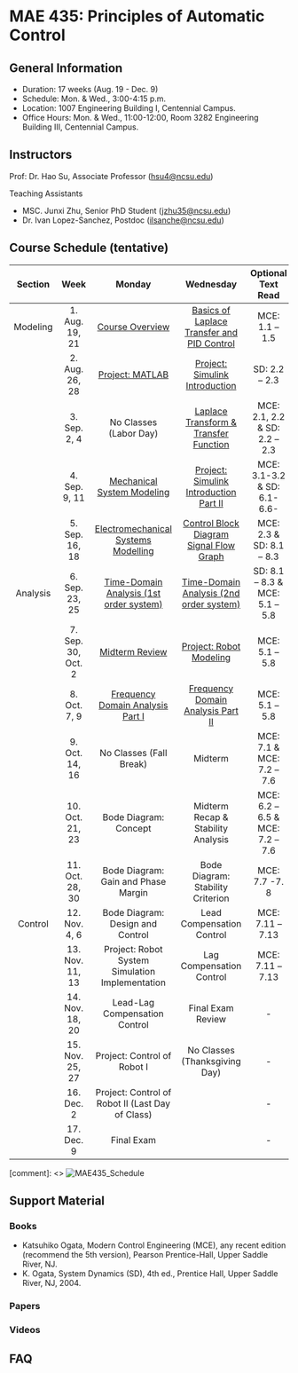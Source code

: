 # MAE 435: Principles of Automatic Control

## General Information

* Duration: 17 weeks (Aug. 19 - Dec. 9)
* Schedule: Mon. & Wed., 3:00-4:15 p.m.
* Location: 1007 Engineering Building I, Centennial Campus.
* Office Hours: Mon. & Wed., 11:00-12:00, Room 3282 Engineering Building III, Centennial Campus.

## Instructors

Prof: Dr. Hao Su, Associate Professor (hsu4@ncsu.edu)

Teaching Assistants
* MSC. Junxi Zhu, Senior PhD Student (jzhu35@ncsu.edu)
* Dr. Ivan Lopez-Sanchez, Postdoc (ilsanche@ncsu.edu)

## Course Schedule (tentative)

|    Section      |            Week           |                           Monday                          |                       Wednesday                     |            Optional   Text Read          |
|:---------------:|:-------------------------:|:---------------------------------------------------------:|:---------------------------------------------------:|:----------------------------------------:|
|     Modeling    |       1. Aug. 19, 21      |                      [Course   Overview](https://www.dropbox.com/scl/fi/jivqb0uhwkvg5sgow0bt1/Lecture-1-Course-Overview-Fall-2024.pdf?rlkey=e351ay0kgzml0p2iict313a5r&dl=0)                    |     [Basics   of Laplace Transfer and PID Control](https://www.dropbox.com/scl/fi/kom93ujrkuhh7opfwotot/Lecture-2-Basics-of-Laplace-Transfrom-and-PID-Control.pdf?rlkey=4pnzfqtghi0u42lg6mfg23xc6&dl=0)    |              MCE:   1.1 – 1.5            |
|                 |       2. Aug. 26, 28      |                      [Project:   MATLAB](https://www.dropbox.com/scl/fi/gdboamvd020910ouq64gp/Lecture-3-Project-Introduction-to-Matlab.pdf?rlkey=jjyl1ozzphp1t2dmb76px3ffj&dl=0)                    |           [Project:   Simulink Introduction](https://www.dropbox.com/scl/fi/gqgxb82trbzhr9kba8h4h/Lecture-4-Project-Simulink-Introduction-Part-I.pdf?rlkey=4ccyoee0jxhsn704wrocxiqga&dl=0)          |              SD:   2.2 – 2.3             |
|                 |        3. Sep. 2, 4       |                  No   Classes (Labor Day)                 |        [Laplace   Transform & Transfer Function](https://www.dropbox.com/scl/fi/dx5lio5464mtkdfgvsqqm/Lecture-5-Laplace-Transform-Transfer-Function.pdf?rlkey=sfgbwaqwyrn96cz3sfv02gnho&dl=0)      |      MCE:   2.1, 2.2 & SD: 2.2 – 2.3     |
|                 |        4. Sep. 9, 11      |                [Mechanical   System Modeling](https://www.dropbox.com/scl/fi/sj6cnh4f2rghs6rlifex2/Lecture-8-Mechanical-System-Modeling.pdf?rlkey=0kakjpqluedkanyvjjn461h2s&dl=0)               |       [Project:   Simulink Introduction Part II](https://www.dropbox.com/scl/fi/4n4p1afbt8dn78oukg3mg/Lecture-7-Project-Simulink-Introduction-Part-II.pdf?rlkey=6xedx5t81l5jkbjgopb2uhn2j&dl=0)      |       MCE:   3.1-3.2 & SD: 6.1-6.6-      |
|                 |       5. Sep. 16, 18      |            [Electromechanical   Systems Modelling](https://www.dropbox.com/scl/fi/vg9bif4gj74ozuz5mva5j/Lecture-9-Electromechanical-System-Modeling.pdf?rlkey=wd063vdkv9d1zgiyoe3skh8fi&dl=0)          |       [Control   Block Diagram Signal Flow Graph](https://www.dropbox.com/scl/fi/guu7z04v6md1fk94s8f53/Lecture-10-Control-Block-Diagram.pdf?rlkey=flvi7p9yy7xadqehsfe63qdmt&dl=0)     |         MCE:   2.3 & SD: 8.1 – 8.3       |
|     Analysis    |       6. Sep. 23, 25      |          [Time-Domain   Analysis (1st order system)](https://www.dropbox.com/scl/fi/jqidt87temiaeqoiyvls3/Lecture-11-Time-Domain-Analysis-1st-Order-System.pdf?rlkey=gxn22u7txthb5jv6grftfwpay&dl=0)        |       [Time-Domain   Analysis (2nd order system)](https://www.dropbox.com/scl/fi/jqidt87temiaeqoiyvls3/Lecture-11-Time-Domain-Analysis-1st-Order-System.pdf?rlkey=gxn22u7txthb5jv6grftfwpay&dl=0)     |      SD:   8.1 – 8.3 & MCE: 5.1 – 5.8    |
|                 |     7. Sep. 30, Oct. 2    |                      [Midterm   Review](https://www.dropbox.com/scl/fi/m9krbwvi1fbu0vfw0z099/Lecture-12-Time-Domain-Analysis-2nd-Order-System.pdf?rlkey=6miwi7k1hmgxbe7mqkyebjaar&dl=0)                     |               [Project:   Robot Modeling](https://www.dropbox.com/scl/fi/du4nbqapf53mlj44cpc41/Lecture-13-Midterm-Review-with-Homework-Problem.pdf?rlkey=t1a89fqfg8aqedfv3vr5r79mg&dl=0)             |              MCE:   5.1 – 5.8            |
|                 |        8. Oct. 7, 9       |             [Frequency   Domain Analysis Part I](https://www.dropbox.com/scl/fi/ar7ype2atw9d65xx8ux59/Lecture-15-Frequency-Domain-Analysis-Part-I-Introduction.pdf?rlkey=qg3qwewk0wl2j8ezr4j47wm5c&dl=0)            |          [Frequency   Domain Analysis Part II](https://www.dropbox.com/scl/fi/kxclvr5n5r962jagu8tco/Lecture-16-Frequency-Domain-Analysis-Part-II-Bode-Plot-Overview.pdf?rlkey=hg9gsaaeyhc1lo5bebcp2rc7u&dl=0)        |              MCE:   5.1 – 5.8            |
|                 |       9. Oct. 14, 16      |                  No   Classes (Fall Break)                |                        Midterm                      |        MCE:   7.1 & MCE: 7.2 – 7.6       |
|                 |       10. Oct. 21, 23     |                   Bode   Diagram: Concept                 |         Midterm   Recap & Stability Analysis        |     MCE:   6.2 – 6.5 & MCE: 7.2 – 7.6    |
|                 |       11. Oct. 28, 30     |            Bode   Diagram: Gain and Phase Margin          |          Bode   Diagram: Stability Criterion        |              MCE:   7.7 -7. 8            |
|      Control    |        12. Nov. 4, 6      |             Bode   Diagram: Design and Control            |              Lead   Compensation Control            |             MCE:   7.11 – 7.13           |
|                 |       13. Nov. 11, 13     |      Project:   Robot System Simulation Implementation    |              Lag   Compensation Control             |             MCE:   7.11 – 7.13           |
|                 |       14. Nov. 18, 20     |               Lead-Lag   Compensation Control             |                  Final   Exam Review                |                     -                    |
|                 |       15. Nov. 25, 27     |                Project:   Control of Robot I              |            No   Classes (Thanksgiving Day)          |                     -                    |
|                 |         16. Dec. 2        |     Project:   Control of Robot II (Last Day of Class)    |                                                     |                     -                    |
|                 |         17. Dec. 9        |                        Final   Exam                       |                                                     |                     -                    |

[comment]: <> ![MAE435_Schedule](https://github.com/user-attachments/assets/4ae29ddf-8e0b-494e-a709-3e35f79d7d8c)

## Support Material

### Books
* Katsuhiko Ogata, Modern Control Engineering (MCE), any recent edition (recommend the 5th version), Pearson Prentice-Hall, Upper Saddle River, NJ.
* K. Ogata, System Dynamics (SD), 4th ed., Prentice Hall, Upper Saddle River, NJ, 2004.
### Papers

### Videos

## FAQ
